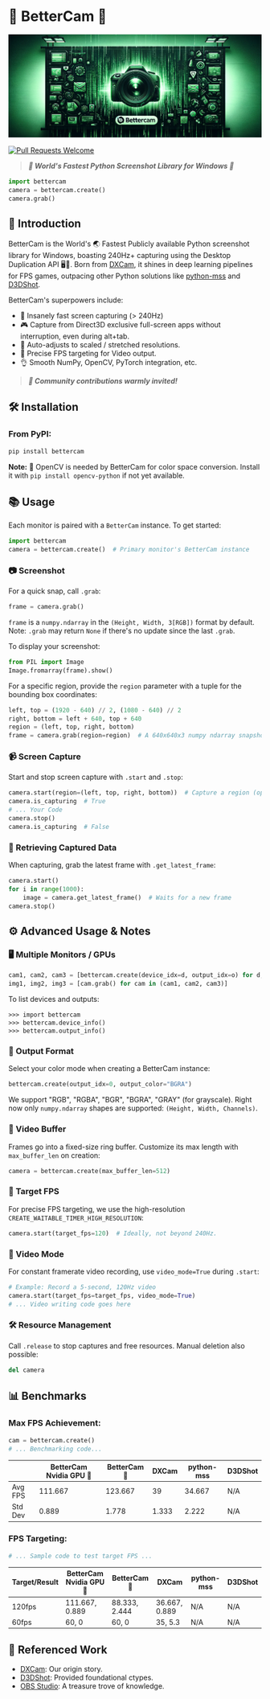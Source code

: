 # 📸 **BetterCam** 🚀
![World's Best AI Aimbot Banner](images/banner.png)

[![Pull Requests Welcome](https://img.shields.io/badge/PRs-welcome-brightgreen.svg?style=flat)](http://makeapullrequest.com)
> ***🌟 World's Fastest Python Screenshot Library for Windows 🐍***

```python
import bettercam
camera = bettercam.create()
camera.grab()
```

## 🌈 Introduction
BetterCam is the World's 🌏 Fastest Publicly available Python screenshot library for Windows, boasting 240Hz+ capturing using the Desktop Duplication API 🖥️💨. Born from [DXCam](https://github.com/ra1nty/DXcam), it shines in deep learning pipelines for FPS games, outpacing other Python solutions like [python-mss](https://github.com/BoboTiG/python-mss) and [D3DShot](https://github.com/SerpentAI/D3DShot/).

BetterCam's superpowers include:
- 🚅 Insanely fast screen capturing (> 240Hz)
- 🎮 Capture from Direct3D exclusive full-screen apps without interruption, even during alt+tab.
- 🔧 Auto-adjusts to scaled / stretched resolutions.
- 🎯 Precise FPS targeting for Video output.
- 👌 Smooth NumPy, OpenCV, PyTorch integration, etc.

> ***💞 Community contributions warmly invited!***

## 🛠️ Installation
### From PyPI:
```bash
pip install bettercam
```

**Note:** 🧩 OpenCV is needed by BetterCam for color space conversion. Install it with `pip install opencv-python` if not yet available.


## 📚 Usage
Each monitor is paired with a `BetterCam` instance.
To get started:
```python
import bettercam
camera = bettercam.create()  # Primary monitor's BetterCam instance
```
### 📷 Screenshot
For a quick snap, call `.grab`:
```python
frame = camera.grab()
```
`frame` is a `numpy.ndarray` in the `(Height, Width, 3[RGB])` format by default. Note: `.grab` may return `None` if there's no update since the last `.grab`.

To display your screenshot:
```python
from PIL import Image
Image.fromarray(frame).show()
```
For a specific region, provide the `region` parameter with a tuple for the bounding box coordinates:
```python
left, top = (1920 - 640) // 2, (1080 - 640) // 2
right, bottom = left + 640, top + 640
region = (left, top, right, bottom)
frame = camera.grab(region=region)  # A 640x640x3 numpy ndarray snapshot
```

### 📹 Screen Capture
Start and stop screen capture with `.start` and `.stop`:
```python
camera.start(region=(left, top, right, bottom))  # Capture a region (optional)
camera.is_capturing  # True
# ... Your Code
camera.stop()
camera.is_capturing  # False
```

### 🔄 Retrieving Captured Data
When capturing, grab the latest frame with `.get_latest_frame`:
```python
camera.start()
for i in range(1000):
    image = camera.get_latest_frame()  # Waits for a new frame
camera.stop()
```

## ⚙️ Advanced Usage & Notes
### 🖥️ Multiple Monitors / GPUs
```python
cam1, cam2, cam3 = [bettercam.create(device_idx=d, output_idx=o) for d, o in [(0, 0), (0, 1), (1, 1)]]
img1, img2, img3 = [cam.grab() for cam in (cam1, cam2, cam3)]
```
To list devices and outputs:
```pycon
>>> import bettercam
>>> bettercam.device_info()
>>> bettercam.output_info()
```

### 🎨 Output Format
Select your color mode when creating a BetterCam instance:
```python
bettercam.create(output_idx=0, output_color="BGRA")
```
We support "RGB", "RGBA", "BGR", "BGRA", "GRAY" (for grayscale). Right now only `numpy.ndarray` shapes are supported: `(Height, Width, Channels)`.

### 🔄 Video Buffer
Frames go into a fixed-size ring buffer. Customize its max length with `max_buffer_len` on creation:
```python
camera = bettercam.create(max_buffer_len=512)
```

### 🎥 Target FPS
For precise FPS targeting, we use the high-resolution `CREATE_WAITABLE_TIMER_HIGH_RESOLUTION`:
```python
camera.start(target_fps=120)  # Ideally, not beyond 240Hz.
```

### 🔄 Video Mode
For constant framerate video recording, use `video_mode=True` during `.start`:
```python
# Example: Record a 5-second, 120Hz video
camera.start(target_fps=target_fps, video_mode=True)
# ... Video writing code goes here
```

### 🛠️ Resource Management
Call `.release` to stop captures and free resources. Manual deletion also possible:
```python
del camera
```

## 📊 Benchmarks
### Max FPS Achievement:
```python
cam = bettercam.create()
# ... Benchmarking code...
```
|         | BetterCam Nvidia GPU :checkered_flag: | BetterCam :checkered_flag: | DXCam  | python-mss | D3DShot |
|---------|---------------------------------------|--------------------------|--------|------------|---------|
| Avg FPS | 111.667                               | 123.667                  | 39     | 34.667     | N/A     |
| Std Dev | 0.889                                 | 1.778                    | 1.333  | 2.222      | N/A     |

### FPS Targeting:
```python
# ... Sample code to test target FPS ...
```
| Target/Result | BetterCam Nvidia GPU :checkered_flag: | BetterCam :checkered_flag:   | DXCam | python-mss | D3DShot |
|---------------|---------------------------------------|--------------------------|-------|------------|---------|
| 120fps        | 111.667, 0.889                        | 88.333, 2.444            | 36.667, 0.889   | N/A        | N/A     |
| 60fps         | 60, 0                                 | 60, 0                    | 35, 5.3   | N/A        | N/A     |

## 📝 Referenced Work
- [DXCam](https://github.com/ra1nty/DXcam): Our origin story.
- [D3DShot](https://github.com/SerpentAI/D3DShot/): Provided foundational ctypes.
- [OBS Studio](https://github.com/obsproject/obs-studio): A treasure trove of knowledge.

[^1]: [Preemption (computing)](https://en.wikipedia.org/wiki/Preemption_(computing))
[^2]: [Time.sleep precision improvement](https://github.com/python/cpython/issues/65501)